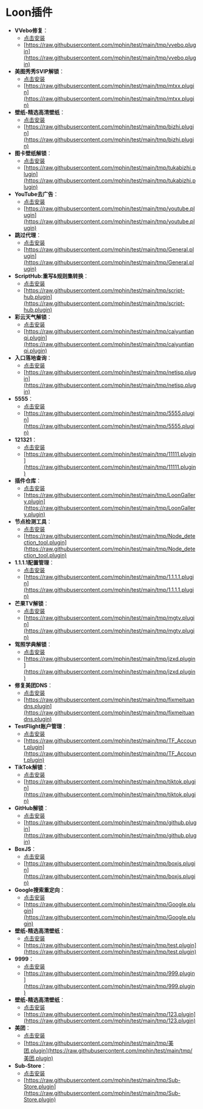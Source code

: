 # Loon插件
- **VVebo修复**：
  - [点击安装](https://www.nsloon.com/openloon/import?plugin=https://raw.githubusercontent.com/mphin/test/main/tmp/vvebo.plugin)
  - [https://raw.githubusercontent.com/mphin/test/main/tmp/vvebo.plugin](https://raw.githubusercontent.com/mphin/test/main/tmp/vvebo.plugin)
- **美图秀秀SVIP解锁**：
  - [点击安装](https://www.nsloon.com/openloon/import?plugin=https://raw.githubusercontent.com/mphin/test/main/tmp/mtxx.plugin)
  - [https://raw.githubusercontent.com/mphin/test/main/tmp/mtxx.plugin](https://raw.githubusercontent.com/mphin/test/main/tmp/mtxx.plugin)
- **壁纸-精选高清壁纸**：
  - [点击安装](https://www.nsloon.com/openloon/import?plugin=https://raw.githubusercontent.com/mphin/test/main/tmp/bizhi.plugin)
  - [https://raw.githubusercontent.com/mphin/test/main/tmp/bizhi.plugin](https://raw.githubusercontent.com/mphin/test/main/tmp/bizhi.plugin)
- **图卡壁纸解锁**：
  - [点击安装](https://www.nsloon.com/openloon/import?plugin=https://raw.githubusercontent.com/mphin/test/main/tmp/tukabizhi.plugin)
  - [https://raw.githubusercontent.com/mphin/test/main/tmp/tukabizhi.plugin](https://raw.githubusercontent.com/mphin/test/main/tmp/tukabizhi.plugin)
- **YouTube去广告**：
  - [点击安装](https://www.nsloon.com/openloon/import?plugin=https://raw.githubusercontent.com/mphin/test/main/tmp/youtube.plugin)
  - [https://raw.githubusercontent.com/mphin/test/main/tmp/youtube.plugin](https://raw.githubusercontent.com/mphin/test/main/tmp/youtube.plugin)
- **跳过代理**：
  - [点击安装](https://www.nsloon.com/openloon/import?plugin=https://raw.githubusercontent.com/mphin/test/main/tmp/General.plugin)
  - [https://raw.githubusercontent.com/mphin/test/main/tmp/General.plugin](https://raw.githubusercontent.com/mphin/test/main/tmp/General.plugin)
- **ScriptHub:重写&规则集转换**：
  - [点击安装](https://www.nsloon.com/openloon/import?plugin=https://raw.githubusercontent.com/mphin/test/main/tmp/script-hub.plugin)
  - [https://raw.githubusercontent.com/mphin/test/main/tmp/script-hub.plugin](https://raw.githubusercontent.com/mphin/test/main/tmp/script-hub.plugin)
- **彩云天气解锁**：
  - [点击安装](https://www.nsloon.com/openloon/import?plugin=https://raw.githubusercontent.com/mphin/test/main/tmp/caiyuntianqi.plugin)
  - [https://raw.githubusercontent.com/mphin/test/main/tmp/caiyuntianqi.plugin](https://raw.githubusercontent.com/mphin/test/main/tmp/caiyuntianqi.plugin)
- **入口落地查询**：
  - [点击安装](https://www.nsloon.com/openloon/import?plugin=https://raw.githubusercontent.com/mphin/test/main/tmp/netisp.plugin)
  - [https://raw.githubusercontent.com/mphin/test/main/tmp/netisp.plugin](https://raw.githubusercontent.com/mphin/test/main/tmp/netisp.plugin)
- **5555**：
  - [点击安装](https://www.nsloon.com/openloon/import?plugin=https://raw.githubusercontent.com/mphin/test/main/tmp/5555.plugin)
  - [https://raw.githubusercontent.com/mphin/test/main/tmp/5555.plugin](https://raw.githubusercontent.com/mphin/test/main/tmp/5555.plugin)
- **121321**：
  - [点击安装](https://www.nsloon.com/openloon/import?plugin=https://raw.githubusercontent.com/mphin/test/main/tmp/11111.plugin)
  - [https://raw.githubusercontent.com/mphin/test/main/tmp/11111.plugin](https://raw.githubusercontent.com/mphin/test/main/tmp/11111.plugin)
- **插件仓库**：
  - [点击安装](https://www.nsloon.com/openloon/import?plugin=https://raw.githubusercontent.com/mphin/test/main/tmp/LoonGallery.plugin)
  - [https://raw.githubusercontent.com/mphin/test/main/tmp/LoonGallery.plugin](https://raw.githubusercontent.com/mphin/test/main/tmp/LoonGallery.plugin)
- **节点检测工具**：
  - [点击安装](https://www.nsloon.com/openloon/import?plugin=https://raw.githubusercontent.com/mphin/test/main/tmp/Node_detection_tool.plugin)
  - [https://raw.githubusercontent.com/mphin/test/main/tmp/Node_detection_tool.plugin](https://raw.githubusercontent.com/mphin/test/main/tmp/Node_detection_tool.plugin)
- **1.1.1.1配置管理**：
  - [点击安装](https://www.nsloon.com/openloon/import?plugin=https://raw.githubusercontent.com/mphin/test/main/tmp/1.1.1.1.plugin)
  - [https://raw.githubusercontent.com/mphin/test/main/tmp/1.1.1.1.plugin](https://raw.githubusercontent.com/mphin/test/main/tmp/1.1.1.1.plugin)
- **芒果TV解锁**：
  - [点击安装](https://www.nsloon.com/openloon/import?plugin=https://raw.githubusercontent.com/mphin/test/main/tmp/mgtv.plugin)
  - [https://raw.githubusercontent.com/mphin/test/main/tmp/mgtv.plugin](https://raw.githubusercontent.com/mphin/test/main/tmp/mgtv.plugin)
- **驾照学典解锁**：
  - [点击安装](https://www.nsloon.com/openloon/import?plugin=https://raw.githubusercontent.com/mphin/test/main/tmp/jzxd.plugin)
  - [https://raw.githubusercontent.com/mphin/test/main/tmp/jzxd.plugin](https://raw.githubusercontent.com/mphin/test/main/tmp/jzxd.plugin)
- **修复美团DNS**：
  - [点击安装](https://www.nsloon.com/openloon/import?plugin=https://raw.githubusercontent.com/mphin/test/main/tmp/fixmeituandns.plugin)
  - [https://raw.githubusercontent.com/mphin/test/main/tmp/fixmeituandns.plugin](https://raw.githubusercontent.com/mphin/test/main/tmp/fixmeituandns.plugin)
- **TestFlight账户管理**：
  - [点击安装](https://www.nsloon.com/openloon/import?plugin=https://raw.githubusercontent.com/mphin/test/main/tmp/TF_Account.plugin)
  - [https://raw.githubusercontent.com/mphin/test/main/tmp/TF_Account.plugin](https://raw.githubusercontent.com/mphin/test/main/tmp/TF_Account.plugin)
- **TikTok解锁**：
  - [点击安装](https://www.nsloon.com/openloon/import?plugin=https://raw.githubusercontent.com/mphin/test/main/tmp/tiktok.plugin)
  - [https://raw.githubusercontent.com/mphin/test/main/tmp/tiktok.plugin](https://raw.githubusercontent.com/mphin/test/main/tmp/tiktok.plugin)
- **GitHub解锁**：
  - [点击安装](https://www.nsloon.com/openloon/import?plugin=https://raw.githubusercontent.com/mphin/test/main/tmp/github.plugin)
  - [https://raw.githubusercontent.com/mphin/test/main/tmp/github.plugin](https://raw.githubusercontent.com/mphin/test/main/tmp/github.plugin)
- **BoxJS**：
  - [点击安装](https://www.nsloon.com/openloon/import?plugin=https://raw.githubusercontent.com/mphin/test/main/tmp/boxjs.plugin)
  - [https://raw.githubusercontent.com/mphin/test/main/tmp/boxjs.plugin](https://raw.githubusercontent.com/mphin/test/main/tmp/boxjs.plugin)
- **Google搜索重定向**：
  - [点击安装](https://www.nsloon.com/openloon/import?plugin=https://raw.githubusercontent.com/mphin/test/main/tmp/Google.plugin)
  - [https://raw.githubusercontent.com/mphin/test/main/tmp/Google.plugin](https://raw.githubusercontent.com/mphin/test/main/tmp/Google.plugin)
- **壁纸-精选高清壁纸**：
  - [点击安装](https://www.nsloon.com/openloon/import?plugin=https://raw.githubusercontent.com/mphin/test/main/tmp/test.plugin)
  - [https://raw.githubusercontent.com/mphin/test/main/tmp/test.plugin](https://raw.githubusercontent.com/mphin/test/main/tmp/test.plugin)
- **9999**：
  - [点击安装](https://www.nsloon.com/openloon/import?plugin=https://raw.githubusercontent.com/mphin/test/main/tmp/999.plugin)
  - [https://raw.githubusercontent.com/mphin/test/main/tmp/999.plugin](https://raw.githubusercontent.com/mphin/test/main/tmp/999.plugin)
- **壁纸-精选高清壁纸**：
  - [点击安装](https://www.nsloon.com/openloon/import?plugin=https://raw.githubusercontent.com/mphin/test/main/tmp/123.plugin)
  - [https://raw.githubusercontent.com/mphin/test/main/tmp/123.plugin](https://raw.githubusercontent.com/mphin/test/main/tmp/123.plugin)
- **美团**：
  - [点击安装](https://www.nsloon.com/openloon/import?plugin=https://raw.githubusercontent.com/mphin/test/main/tmp/美团.plugin)
  - [https://raw.githubusercontent.com/mphin/test/main/tmp/美团.plugin](https://raw.githubusercontent.com/mphin/test/main/tmp/美团.plugin)
- **Sub-Store**：
  - [点击安装](https://www.nsloon.com/openloon/import?plugin=https://raw.githubusercontent.com/mphin/test/main/tmp/Sub-Store.plugin)
  - [https://raw.githubusercontent.com/mphin/test/main/tmp/Sub-Store.plugin](https://raw.githubusercontent.com/mphin/test/main/tmp/Sub-Store.plugin)
